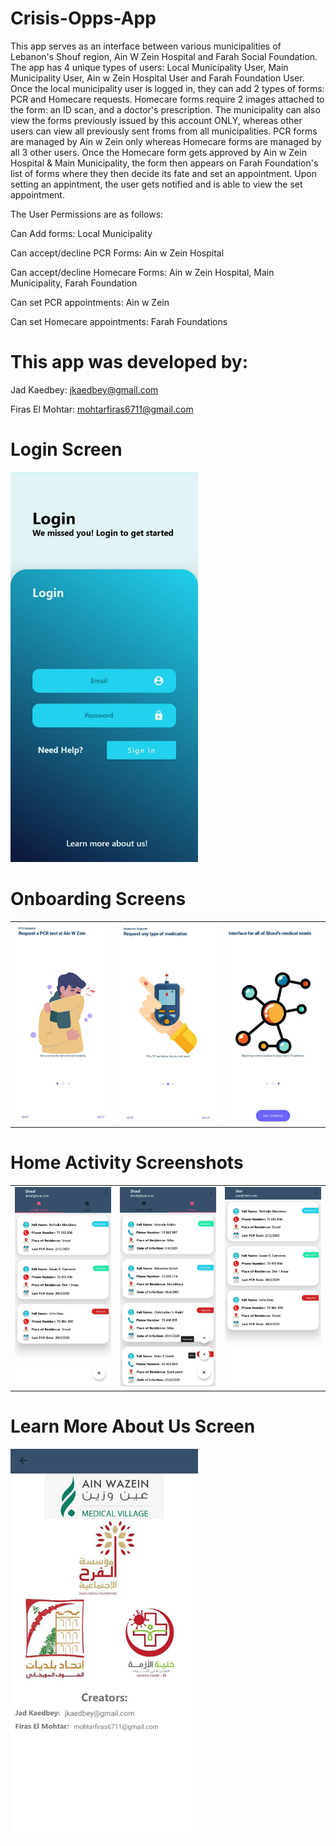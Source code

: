 # Crisis-Opps-App

This app serves as an interface between various municipalities of Lebanon's Shouf region, Ain W Zein Hospital and Farah Social Foundation. The app has 4 unique types of users: 
Local Municipality User, Main Municipality User, Ain w Zein Hospital User and Farah Foundation User. Once the local municipality user is logged in, they can add 2 types of forms: PCR and
Homecare requests. Homecare forms require 2 images attached to the form: an ID scan, and a doctor's prescription. The municipality can also view the forms previously issued by 
this account ONLY, whereas other users can view all previously sent froms from all municipalities. PCR forms are managed by Ain w Zein only whereas Homecare forms are managed by all 3
other users. Once the Homecare form gets approved by Ain w Zein Hospital & Main Municipality, the form then appears on Farah Foundation's list of forms where they then decide its
fate and set an appointment. Upon setting an appintment, the user gets notified and is able to view the set appointment.


The User Permissions are as follows:

Can Add forms: Local Municipality

Can accept/decline PCR Forms: Ain w Zein Hospital

Can accept/decline Homecare Forms: Ain w Zein Hospital, Main Municipality, Farah Foundation

Can set PCR appointments: Ain w Zein

Can set Homecare appointments: Farah Foundations

# This app was developed by:

Jad Kaedbey: jkaedbey@gmail.com

Firas El Mohtar: mohtarfiras6711@gmail.com

# Login Screen

<img src="images/Login%20Screenshot.jpeg" width  = "300">

                                                               
# Onboarding Screens 

<table>
  <tr>
    <td>
        
   <img src="images/Onboarding%20Screen%201.jpeg" width = "300" >
    </td>
        
   <td>
    
   <img src = "images/Onboarding%20Screen%202.jpeg" width = "300">
    </td>
    
   <td>
    
  <img src = "images/Onboarding%20Screen%203.jpeg" width = "300">
    </td>
   
 </tr>
 </table>

# Home Activity Screenshots

<table>
  <tr>
    <td>
        
   <img src="images/Shouf%20Homecare%20Screenshot.jpeg" width = "300">
    </td>
        
   <td>
    
   <img src="images/Shouf%20PCR%20Screenshot.jpeg" width = "300">
    </td>
    
   <td>
    
  <img src="images/Farah%20Foundation%20screenshot.jpeg" width = "300">
    </td>
     
   
 </tr>
 </table>

# Learn More About Us Screen

<img src="images/Learn%20More%20Screenshot.jpeg" width = "300">
